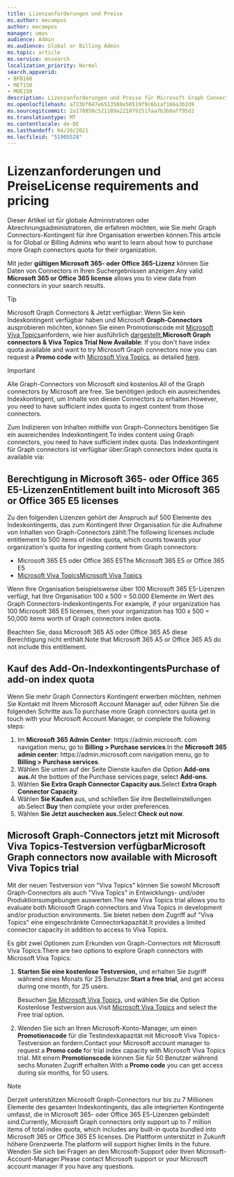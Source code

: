 ```yaml
---
title: Lizenzanforderungen und Preise
ms.author: mecampos
author: mecampos
manager: umas
audience: Admin
ms.audience: Global or Billing Admin
ms.topic: article
ms.service: mssearch
localization_priority: Normal
search.appverid:
- BFB160
- MET150
- MOE150
description: Lizenzanforderungen und Preise für Microsoft Graph Connectors Öffentliche Vorschau für Microsoft Search
ms.openlocfilehash: a7236f647e6513508e50519f9c6b1af166a3b2d9
ms.sourcegitcommit: 2a178850c521189a221879151faa7b3b0aff95d2
ms.translationtype: MT
ms.contentlocale: de-DE
ms.lasthandoff: 04/20/2021
ms.locfileid: "51905528"
---
```

<!---Previous ms.author: rusamai --->

# <a name="license-requirements-and-pricing"></a><span data-ttu-id="b0c5e-103">Lizenzanforderungen und Preise</span><span class="sxs-lookup"><span data-stu-id="b0c5e-103">License requirements and pricing</span></span>

<span data-ttu-id="b0c5e-104">Dieser Artikel ist für globale Administratoren oder Abrechnungsadministratoren, die erfahren möchten, wie Sie mehr Graph Connectors-Kontingent für ihre Organisation erwerben können.</span><span class="sxs-lookup"><span data-stu-id="b0c5e-104">This article is for Global or Billing Admins who want to learn about how to purchase more Graph connectors quota for their organization.</span></span>

<span data-ttu-id="b0c5e-105">Mit jeder **gültigen Microsoft 365- oder Office 365-Lizenz** können Sie Daten von Connectors in Ihren Suchergebnissen anzeigen.</span><span class="sxs-lookup"><span data-stu-id="b0c5e-105">Any valid **Microsoft 365 or Office 365 license** allows you to view data from connectors in your search results.</span></span>

> [!TIP]
> <span data-ttu-id="b0c5e-106">Microsoft Graph Connectors & Jetzt verfügbar: Wenn Sie kein Indexkontingent verfügbar haben und Microsoft **Graph-Connectors**  ausprobieren möchten, können Sie einen Promotionscode mit [Microsoft Viva Topics](https://www.microsoft.com/microsoft-viva/topics?activetab=pivot:overviewtab)anfordern, wie hier ausführlich [dargestellt.](#microsoft-graph-connectors-now-available-with-microsoft-viva-topics-trial)</span><span class="sxs-lookup"><span data-stu-id="b0c5e-106">**Microsoft Graph connectors & Viva Topics Trial Now Available**: If you don't have index quota available and want to try Microsoft Graph connectors now you can request a **Promo code** with [Microsoft Viva Topics](https://www.microsoft.com/microsoft-viva/topics?activetab=pivot:overviewtab), as detailed [here](#microsoft-graph-connectors-now-available-with-microsoft-viva-topics-trial).</span></span>

>[!IMPORTANT]
><span data-ttu-id="b0c5e-107">Alle Graph-Connectors von Microsoft sind kostenlos.</span><span class="sxs-lookup"><span data-stu-id="b0c5e-107">All of the Graph connectors by Microsoft are free.</span></span> <span data-ttu-id="b0c5e-108">Sie benötigen jedoch ein ausreichendes Indexkontingent, um Inhalte von diesen Connectors zu erhalten.</span><span class="sxs-lookup"><span data-stu-id="b0c5e-108">However, you need to have sufficient index quota to ingest content from those connectors.</span></span>

<span data-ttu-id="b0c5e-109">Zum Indizieren von Inhalten mithilfe von Graph-Connectors benötigen Sie ein ausreichendes Indexkontingent.</span><span class="sxs-lookup"><span data-stu-id="b0c5e-109">To index content using Graph connectors, you need to have sufficient index quota.</span></span> <span data-ttu-id="b0c5e-110">Das Indexkontingent für Graph connectors ist verfügbar über:</span><span class="sxs-lookup"><span data-stu-id="b0c5e-110">Graph connectors index quota is available via:</span></span>

## <a name="entitlement-built-into-microsoft-365-or-office-365-e5-licenses"></a><span data-ttu-id="b0c5e-111">Berechtigung in Microsoft 365- oder Office 365 E5-Lizenzen</span><span class="sxs-lookup"><span data-stu-id="b0c5e-111">Entitlement built into Microsoft 365 or Office 365 E5 licenses</span></span>

<span data-ttu-id="b0c5e-112">Zu den folgenden Lizenzen gehört der Anspruch auf 500 Elemente des Indexkontingents, das zum Kontingent Ihrer Organisation für die Aufnahme von Inhalten von Graph-Connectors zählt:</span><span class="sxs-lookup"><span data-stu-id="b0c5e-112">The following licenses include entitlement to 500 items of index quota, which counts towards your organization's quota for ingesting content from Graph connectors:</span></span>

* <span data-ttu-id="b0c5e-113">Microsoft 365 E5 oder Office 365 E5</span><span class="sxs-lookup"><span data-stu-id="b0c5e-113">The Microsoft 365 E5 or Office 365 E5</span></span>
* [<span data-ttu-id="b0c5e-114">Microsoft Viva Topics</span><span class="sxs-lookup"><span data-stu-id="b0c5e-114">Microsoft Viva Topics</span></span>](https://www.microsoft.com/microsoft-viva/topics?activetab=pivot:overviewtab)

<span data-ttu-id="b0c5e-115">Wenn Ihre Organisation beispielsweise über 100 Microsoft 365 E5-Lizenzen verfügt, hat Ihre Organisation 100 x 500 = 50.000 Elemente im Wert des Graph Connectors-Indexkontingents.</span><span class="sxs-lookup"><span data-stu-id="b0c5e-115">For example, if your organization has 100 Microsoft 365 E5 licenses, then your organization has 100 x 500 = 50,000 items worth of Graph connectors index quota.</span></span>

<!---Comment requested in PR#143--->
<span data-ttu-id="b0c5e-116">Beachten Sie, dass Microsoft 365 A5 oder Office 365 A5 diese Berechtigung nicht enthält.</span><span class="sxs-lookup"><span data-stu-id="b0c5e-116">Note that Microsoft 365 A5 or Office 365 A5 do not include this entitlement.</span></span>

## <a name="purchase-of-add-on-index-quota"></a><span data-ttu-id="b0c5e-117">Kauf des Add-On-Indexkontingents</span><span class="sxs-lookup"><span data-stu-id="b0c5e-117">Purchase of add-on index quota</span></span>
<span data-ttu-id="b0c5e-118">Wenn Sie mehr Graph Connectors Kontingent erwerben möchten, nehmen Sie Kontakt mit Ihrem Microsoft Account Manager auf, oder führen Sie die folgenden Schritte aus:</span><span class="sxs-lookup"><span data-stu-id="b0c5e-118">To purchase more Graph connectors quota get in touch with your Microsoft Account Manager, or complete the following steps:</span></span>

1. <span data-ttu-id="b0c5e-119">Im **Microsoft 365 Admin Center**: https://<span>admin.microsoft.</span> com navigation menu, go to **Billing > Purchase services**.</span><span class="sxs-lookup"><span data-stu-id="b0c5e-119">In the **Microsoft 365 admin center**: https://<span>admin.microsoft.</span>com navigation menu, go to **Billing > Purchase services**.</span></span>
2. <span data-ttu-id="b0c5e-120">Wählen Sie unten auf der Seite Dienste kaufen die Option **Add-ons aus.**</span><span class="sxs-lookup"><span data-stu-id="b0c5e-120">At the bottom of the Purchase services page, select **Add-ons**.</span></span>
3. <span data-ttu-id="b0c5e-121">Wählen **Sie Extra Graph Connector Capacity aus.**</span><span class="sxs-lookup"><span data-stu-id="b0c5e-121">Select **Extra Graph Connector Capacity**.</span></span>
4. <span data-ttu-id="b0c5e-122">Wählen **Sie Kaufen** aus, und schließen Sie ihre Bestelleinstellungen ab.</span><span class="sxs-lookup"><span data-stu-id="b0c5e-122">Select **Buy** then complete your order preferences.</span></span>
5. <span data-ttu-id="b0c5e-123">Wählen **Sie Jetzt auschecken aus.**</span><span class="sxs-lookup"><span data-stu-id="b0c5e-123">Select **Check out now**.</span></span>

## <a name="microsoft-graph-connectors-now-available-with-microsoft-viva-topics-trial"></a><span data-ttu-id="b0c5e-124">Microsoft Graph-Connectors jetzt mit Microsoft Viva Topics-Testversion verfügbar</span><span class="sxs-lookup"><span data-stu-id="b0c5e-124">Microsoft Graph connectors now available with Microsoft Viva Topics trial</span></span>
 <span data-ttu-id="b0c5e-125">Mit der neuen Testversion von "Viva Topics" können Sie sowohl Microsoft Graph-Connectors als auch "Viva Topics" in Entwicklungs- und/oder Produktionsumgebungen auswerten.</span><span class="sxs-lookup"><span data-stu-id="b0c5e-125">The new Viva Topics trial allows you to evaluate both Microsoft Graph connectors and Viva Topics in development and/or production environments.</span></span> <span data-ttu-id="b0c5e-126">Sie bietet neben dem Zugriff auf "Viva Topics" eine eingeschränkte Connectorkapazität.</span><span class="sxs-lookup"><span data-stu-id="b0c5e-126">It provides a limited connector capacity in addition to access to Viva Topics.</span></span>

<span data-ttu-id="b0c5e-127">Es gibt zwei Optionen zum Erkunden von Graph-Connectors mit Microsoft Viva Topics:</span><span class="sxs-lookup"><span data-stu-id="b0c5e-127">There are two options to explore Graph connectors with Microsoft Viva Topics:</span></span>

1. <span data-ttu-id="b0c5e-128">**Starten Sie eine kostenlose Testversion,** und erhalten Sie zugriff während eines Monats für 25 Benutzer.</span><span class="sxs-lookup"><span data-stu-id="b0c5e-128">**Start a free trial**, and get access during one month, for 25 users.</span></span>

     <span data-ttu-id="b0c5e-129">Besuchen [Sie Microsoft Viva Topics,](https://www.microsoft.com/microsoft-viva/topics?activetab=pivot:overviewtab) und wählen Sie die Option Kostenlose Testversion aus.</span><span class="sxs-lookup"><span data-stu-id="b0c5e-129">Visit [Microsoft Viva Topics](https://www.microsoft.com/microsoft-viva/topics?activetab=pivot:overviewtab) and select the Free trial option.</span></span>

2. <span data-ttu-id="b0c5e-130">Wenden Sie sich an Ihren Microsoft-Konto-Manager, um einen **Promotionscode** für die Testindexkapazität mit Microsoft Viva Topics-Testversion an fordern.</span><span class="sxs-lookup"><span data-stu-id="b0c5e-130">Contact your Microsoft account manager to request a **Promo code** for trial index capacity with Microsoft Viva Topics trial.</span></span> <span data-ttu-id="b0c5e-131">Mit einem **Promotionscode** können Sie für 50 Benutzer während sechs Monaten Zugriff erhalten.</span><span class="sxs-lookup"><span data-stu-id="b0c5e-131">With a **Promo code** you can get access during six months, for 50 users.</span></span>

> [!NOTE]
> <span data-ttu-id="b0c5e-132">Derzeit unterstützen Microsoft Graph-Connectors nur bis zu 7 Millionen Elemente des gesamten Indexkontingents, das alle integrierten Kontingente umfasst, die in Microsoft 365- oder Office 365 E5-Lizenzen gebündelt sind.</span><span class="sxs-lookup"><span data-stu-id="b0c5e-132">Currently, Microsoft Graph connectors only support up to 7 million items of total index quota, which includes any built-in quota bundled into Microsoft 365 or Office 365 E5 licenses.</span></span> <span data-ttu-id="b0c5e-133">Die Plattform unterstützt in Zukunft höhere Grenzwerte.</span><span class="sxs-lookup"><span data-stu-id="b0c5e-133">The platform will support higher limits in the future.</span></span> <span data-ttu-id="b0c5e-134">Wenden Sie sich bei Fragen an den Microsoft-Support oder Ihren Microsoft-Account-Manager.</span><span class="sxs-lookup"><span data-stu-id="b0c5e-134">Please contact Microsoft support or your Microsoft account manager if you have any questions.</span></span>

